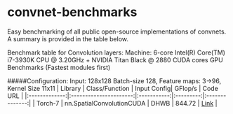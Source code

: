 convnet-benchmarks
==================

Easy benchmarking of all public open-source implementations of convnets.
A summary is provided in the table below.

Benchmark table for Convolution layers:
Machine: 6-core Intel(R) Core(TM) i7-3930K CPU @ 3.20GHz + NVIDIA Titan Black @ 2880 CUDA cores
GPU Benchmarks (Fastest modules first)

#####Configuration: Input: 128x128 Batch-size 128, Feature maps: 3->96,  Kernel Size 11x11
| Library       | Class/Function         | Input Config| GFlop/s   | Code URL       |
|:-------------:|:----------------------:|:-----------:|:---------:|:--------------:|
| Torch-7       | nn.SpatialConvolutionCUDA | DHWB | 844.72  | [Link](https://github.com/torch/cunn/blob/master/SpatialConvolutionCUDA/updateOutput.cu) |


